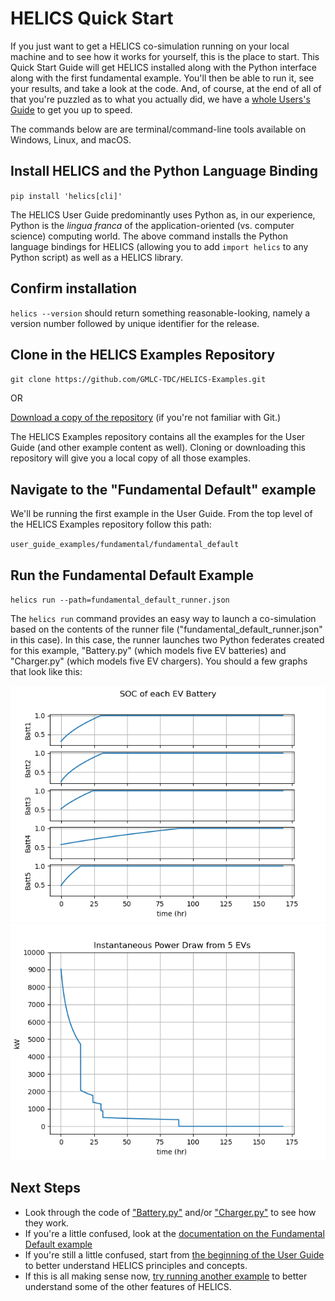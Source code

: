 # HELICS Quick Start

If you just want to get a HELICS co-simulation running on your local machine and to see how it works for yourself, this is the place to start. This Quick Start Guide will get HELICS installed along with the Python interface along with the first fundamental example. You'll then be able to run it, see your results, and take a look at the code. And, of course, at the end of all of that you're puzzled as to what you actually did, we have a [whole Users's Guide](../user-guide/index.md) to get you up to speed.

The commands below are are terminal/command-line tools available on Windows, Linux, and macOS.

## Install HELICS and the Python Language Binding

`pip install 'helics[cli]'`

The HELICS User Guide predominantly uses Python as, in our experience, Python is the _lingua franca_ of the application-oriented (vs. computer science) computing world. The above command installs the Python language bindings for HELICS (allowing you to add `import helics` to any Python script) as well as a HELICS library.

## Confirm installation

`helics --version` should return something reasonable-looking, namely a version number followed by unique identifier for the release.

## Clone in the HELICS Examples Repository

`git clone https://github.com/GMLC-TDC/HELICS-Examples.git`

OR

[Download a copy of the repository](https://github.com/GMLC-TDC/HELICS-Examples/archive/refs/heads/main.zip) (if you're not familiar with Git.)

The HELICS Examples repository contains all the examples for the User Guide (and other example content as well). Cloning or downloading this repository will give you a local copy of all those examples.

## Navigate to the "Fundamental Default" example

We'll be running the first example in the User Guide. From the top level of the HELICS Examples repository follow this path:

`user_guide_examples/fundamental/fundamental_default`

## Run the Fundamental Default Example

`helics run --path=fundamental_default_runner.json`

The `helics run` command provides an easy way to launch a co-simulation based on the contents of the runner file ("fundamental_default_runner.json" in this case). In this case, the runner launches two Python federates created for this example, "Battery.py" (which models five EV batteries) and "Charger.py" (which models five EV chargers). You should a few graphs that look like this:

![](https://github.com/GMLC-TDC/helics_doc_resources/raw/main/user_guide/fundamental_default_resultbattery.png)
![](https://github.com/GMLC-TDC/helics_doc_resources/raw/main/user_guide/fundamental_default_resultcharger.png)

## Next Steps

- Look through the code of ["Battery.py"](https://github.com/GMLC-TDC/HELICS-Examples/blob/main/user_guide_examples/fundamental/fundamental_default/Battery.py) and/or ["Charger.py"](https://github.com/GMLC-TDC/HELICS-Examples/blob/main/user_guide_examples/fundamental/fundamental_default/Charger.py) to see how they work.
- If you're a little confused, look at the [documentation on the Fundamental Default example](../user-guide/examples/fundamental/fundamental_default.md)
- If you're still a little confused, start from [the beginning of the User Guide](../user-guide/index.md) to better understand HELICS principles and concepts.
- If this is all making sense now, [try running another example](../user-guide/examples/supported_language_examples_index.md) to better understand some of the other features of HELICS.
